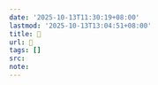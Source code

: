 ```yaml
---
date: '2025-10-13T11:30:19+08:00'
lastmod: '2025-10-13T13:04:51+08:00'
title: 󰥔
url: 󰥔
tags: []
src:
note:
---
```

